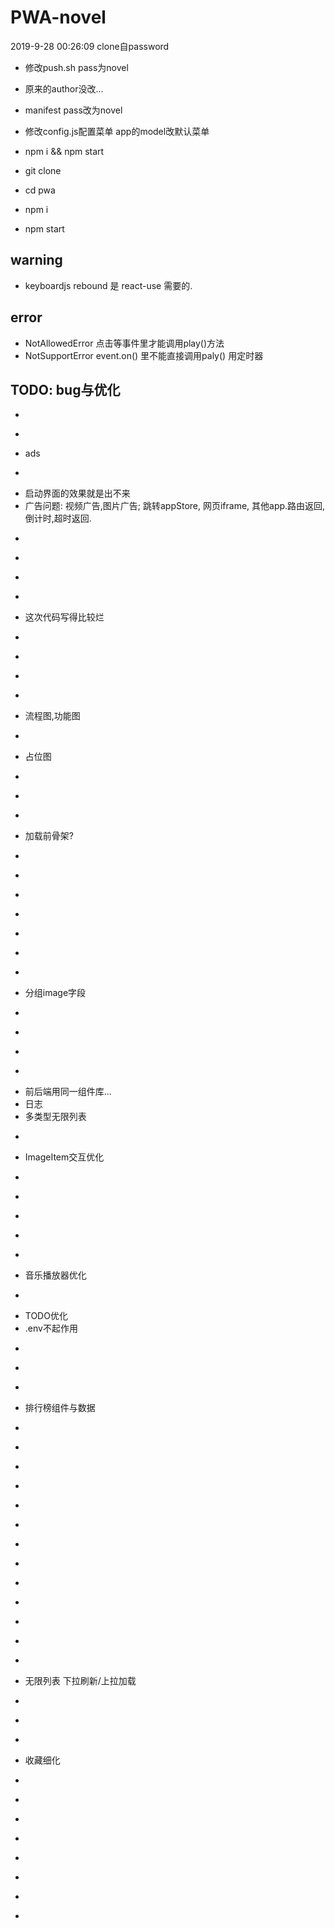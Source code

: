 # PWA-novel
2019-9-28 00:26:09 clone自password

- 修改push.sh pass为novel
- 原来的author没改...
- manifest pass改为novel
- 修改config.js配置菜单 app的model改默认菜单
- npm i && npm start

- git clone
- cd pwa
- npm i
- npm start

## warning
- keyboardjs rebound 是 react-use 需要的.

## error
- NotAllowedError 点击等事件里才能调用play()方法
- NotSupportError event.on() 里不能直接调用paly() 用定时器

## TODO: bug与优化
- ~~~cache~~~
- ~~~fullscreen (video player)~~~
- ads
- ~~~阻止非pwa模式~~~
- 启动界面的效果就是出不来
- 广告问题: 视频广告,图片广告; 跳转appStore, 网页iframe, 其他app.路由返回,倒计时,超时返回.
- ~~~隐藏referer~~~
- ~~~host设置功能~~~
- ~~~access-token过期bug~~~
- ~~~软件锁~~~ ErrorBoundary里怎么触发Observe?
- 这次代码写得比较烂
- ~~~可视化编辑后台~~~
- ~~~章节详情,ui:上一页,下一页~~~
- ~~~开发请求log ~~~
- ~~~未匹配路由没提示~~~
- 流程图,功能图
- ~~~mongo后端接口~~~
- 占位图
- ~~~没global-store没缓存的问题~~~
- ~~~loader得改改.~~~
- ~~~需考虑缓存(size,ttl不是很必要)~~~
- 加载前骨架?
- ~~~page的URL的params解析~~~
- ~~~navi写到context~~~
- ~~~开发面板: 可移动/显示调试的参数~~~
- ~~~歌单里删除歌曲~~~
- ~~~音乐播放器放到外层 top: -1000px,自己写控制按钮~~~
- ~~~不使用橡皮筋效果,自己写(不然得有滚动的地方都加smooth类名~~ 反人类)better-scroll?~~~
- ~~~iframe看小说~~~
- 分组image字段
- ~~~picker和其他组件~~~
- ~~~本地记录~~~
- ~~~Navi渐变~~~
- ~~~手势返回~~~
- 前后端用同一组件库...
- 日志
- 多类型无限列表
- ~~~打包优化大小~~~
- ImageItem交互优化
- ~~~Home的tab路由变化~~~
- ~~~group单页根据name查询~~~
- ~~~统一用resource的model~~~
- ~~~onQueryChange 要放顶层? group fetch后调用一次?~~~
- ~~~重复render的bug group里就带数据? 先做resource的后台~~~
- 音乐播放器优化
- ~~~小窗播放m3u8~~~
- TODO优化
- .env不起作用
- ~~~后台用上react-ueditor~~~
- ~~~MySQL旧数据还原~~~
- ~~~react-use解决重复render问题?~~~
- 排行榜组件与数据
- ~~~持续更新小说~~~
- ~~~loader的逻辑优化~~~
- ~~~音乐的优化~~~
- ~~~filter收起~~~
- ~~~loader数据的保持~~~
- ~~~多层覆盖~~~
- ~~~启动用化~~~
- ~~~都放到root目录~~~
- ~~~image-line优化~~~
- ~~~group页参数处理~~~
- ~~~响应用户onpopstate事件 与 动画~~~
- ~~~存储前缀~~~
- ~~~history-record 书架~~~
- 无限列表 下拉刷新/上拉加载
- ~~~播放器事件~~~
- ~~~滑动删除~~~
- ~~~收藏与名单~~~
- 收藏细化
- ~~~goBack回到home而不是历史~~~
- ~~~iOS原生的前进后退手势会造成动画重复~~~
- ~~~搜索页面~~~
- ~~~起点型条件收缩~~~
- ~~~再次尝试手势返回~~~
- ~~~请求全屏~~~
- ~~~拖动快进~~~
- ~~~下一集~~~